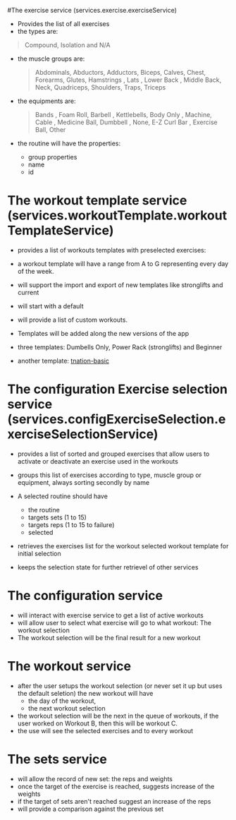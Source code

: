 #The exercise service (services.exercise.exerciseService)

- Provides the list of all exercises
- the types are:  

>    Compound, Isolation and N/A

- the muscle groups are: 

   > Abdominals, Abductors, Adductors, Biceps, Calves, Chest, Forearms, Glutes, Hamstrings , Lats , Lower Back , Middle Back, Neck, Quadriceps, Shoulders, Traps, Triceps

- the equipments are:
    > Bands , Foam Roll, Barbell , Kettlebells, Body Only , Machine, Cable , Medicine Ball, Dumbbell , None, E-Z Curl Bar , Exercise Ball, Other
    
- the routine will have the properties:
    * group properties
    * name
    * id
 

# The workout template service (services.workoutTemplate.workoutTemplateService)

* provides a list of workouts templates with preselected exercises:
* a workout template will have a range from A to G representing every day of the week.
* will support the import and export of new templates like stronglifts and current

* will start with a default
* will provide a list of custom workouts. 
* Templates will be added along the new versions of the app
* three templates: Dumbells Only, Power Rack (stronglifts) and Beginner
* another template: [tnation-basic]
    
    
# The configuration Exercise selection service (services.configExerciseSelection.exerciseSelectionService)
- provides a list of sorted and grouped exercises that allow users to activate or deactivate an exercise used in the workouts

- groups this list of exercises according to type, muscle group or equipment, always sorting secondly by name

- A selected routine should have 
    * the routine
    * targets sets (1 to 15)
    * targets reps  (1 to 15 to  failure)
    * selected
- retrieves the exercises list for the workout selected workout template for initial selection
- keeps the selection state for further retrievel of other services


# The configuration service 

* will interact with exercise service to get a list of active workouts
* will allow user to select what exercise will go to what workout: The workout selection
* The workout selection will be the final result for a new workout

# The workout service
* after the user setups the workout selection (or never set it up but uses the default seletion) the new workout will have 
    - the day of the workout, 
    - the next workout selection
* the workout selection will be the next in the queue of workouts, if the user worked on Workout B, then this will be workout C. 
* the use will see the selected exercises and to every workout

# The sets service

* will allow the record of new set: the reps and weights
* once the target of the exercise is reached, suggests increase of the weights 
* if the target of sets aren't reached suggest an increase of the reps
* will provide a  comparison against the previous set

[tnation-basic]:https://www.t-nation.com/workouts/primer-4-big-bad-basic-workouts
